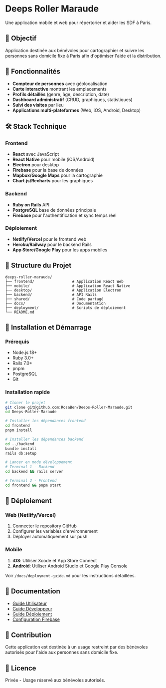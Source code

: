 # Deeps Roller Maraude

Une application mobile et web pour répertorier et aider les SDF à Paris.

## 🎯 Objectif

Application destinée aux bénévoles pour cartographier et suivre les personnes sans domicile fixe à Paris afin d'optimiser l'aide et la distribution.

## 🚀 Fonctionnalités

- **Compteur de personnes** avec géolocalisation
- **Carte interactive** montrant les emplacements
- **Profils détaillés** (genre, âge, description, date)
- **Dashboard administratif** (CRUD, graphiques, statistiques)
- **Suivi des visites** par lieu
- **Applications multi-plateformes** (Web, iOS, Android, Desktop)

## 🛠️ Stack Technique

### Frontend
- **React** avec JavaScript
- **React Native** pour mobile (iOS/Android)
- **Electron** pour desktop
- **Firebase** pour la base de données
- **Mapbox/Google Maps** pour la cartographie
- **Chart.js/Recharts** pour les graphiques

### Backend
- **Ruby on Rails** API
- **PostgreSQL** base de données principale
- **Firebase** pour l'authentification et sync temps réel

### Déploiement
- **Netlify/Vercel** pour le frontend web
- **Heroku/Railway** pour le backend Rails
- **App Store/Google Play** pour les apps mobiles

## 📁 Structure du Projet

```
deeps-roller-maraude/
├── frontend/                 # Application React Web
├── mobile/                   # Application React Native
├── desktop/                  # Application Electron
├── backend/                  # API Rails
├── shared/                   # Code partagé
├── docs/                     # Documentation
├── deployment/               # Scripts de déploiement
└── README.md
```

## 🚀 Installation et Démarrage

### Prérequis
- Node.js 18+
- Ruby 3.0+
- Rails 7.0+
- pnpm
- PostgreSQL
- Git

### Installation rapide

```bash
# Cloner le projet
git clone git@github.com:RosaBen/Deeps-Roller-Maraude.git
cd Deeps-Roller-Maraude

# Installer les dépendances frontend
cd frontend
pnpm install

# Installer les dépendances backend
cd ../backend
bundle install
rails db:setup

# Lancer en mode développement
# Terminal 1 - Backend
cd backend && rails server

# Terminal 2 - Frontend  
cd frontend && pnpm start
```

## 📱 Déploiement

### Web (Netlify/Vercel)
1. Connecter le repository GitHub
2. Configurer les variables d'environnement
3. Déployer automatiquement sur push

### Mobile
1. **iOS**: Utiliser Xcode et App Store Connect
2. **Android**: Utiliser Android Studio et Google Play Console

Voir `/docs/deployment-guide.md` pour les instructions détaillées.

## 📖 Documentation

- [Guide Utilisateur](/docs/user-guide.md)
- [Guide Développeur](/docs/developer-guide.md) 
- [Guide Déploiement](/docs/deployment-guide.md)
- [Configuration Firebase](/docs/firebase-setup.md)

## 🤝 Contribution

Cette application est destinée à un usage restreint par des bénévoles autorisés pour l'aide aux personnes sans domicile fixe.

## 📄 Licence

Privée - Usage réservé aux bénévoles autorisés.